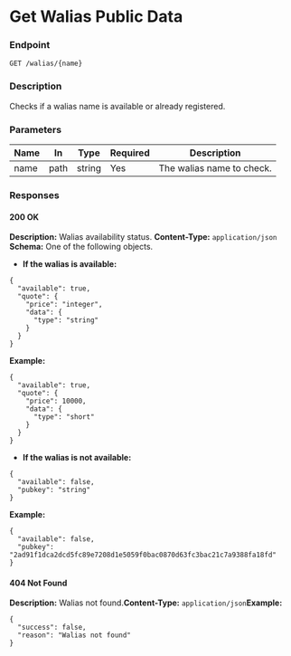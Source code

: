 # Get Walias Public Data

### Endpoint

`GET /walias/{name}`

### Description

Checks if a walias name is available or already registered.

### Parameters

| Name | In   | Type   | Required | Description               |
| ---- | ---- | ------ | -------- | ------------------------- |
| name | path | string | Yes      | The walias name to check. |

### Responses

#### 200 OK

**Description:** Walias availability status.
**Content-Type:** `application/json`
**Schema:** One of the following objects.

- **If the walias is available:**

```jsonc
{
  "available": true,
  "quote": {
    "price": "integer",
    "data": {
      "type": "string"
    }
  }
}
```

**Example:**

```jsonc
{
  "available": true,
  "quote": {
    "price": 10000,
    "data": {
      "type": "short"
    }
  }
}
```

- **If the walias is not available:**

```jsonc
{
  "available": false,
  "pubkey": "string"
}
```

**Example:**

```jsonc
{
  "available": false,
  "pubkey": "2ad91f1dca2dcd5fc89e7208d1e5059f0bac0870d63fc3bac21c7a9388fa18fd"
}
```

#### 404 Not Found

**Description:** Walias not found.**Content-Type:** `application/json`**Example:**

```jsonc
{
  "success": false,
  "reason": "Walias not found"
}
```
